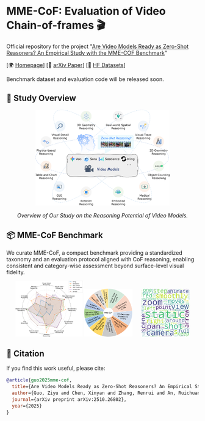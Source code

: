 # MME-CoF: Evaluation of Video Chain-of-frames 🎬

Official repository for the project "[Are Video Models Ready as Zero-Shot Reasoners? An Empirical Study with the MME-COF Benchmark](https://arxiv.org/pdf/2510.26802)"

[🌍 [Homepage](https://video-cof.github.io/)] [📖 [arXiv Paper](https://arxiv.org/pdf/2510.26802)] [🤗 [HF Datasets](https://video-cof.github.io/)]

Benchmark dataset and evaluation code will be released soon.

## 🧠 Study Overview

<p align="center">
  <img src="figs/intro_v4.png" alt="Study overview" width="70%">
</p>

<p align="center"><em>Overview of Our Study on the Reasoning Potential of Video Models.</em></p>

## 📦 MME-CoF Benchmark

We curate MME-CoF, a compact benchmark providing a standardized taxonomy and an evaluation protocol aligned with CoF reasoning, enabling consistent and category-wise assessment beyond surface-level visual fidelity.


<p align="center">
  <img src="figs/radar.png" alt="MME-CoF radar evaluation" width="35%">
  <img src="figs/category.png" alt="MME-CoF category distribution" width="25%">
  &nbsp;&nbsp;&nbsp;&nbsp;
  <img src="figs/wordcloud.png" alt="MME-CoF word cloud" width="25%">
</p>


## 📜 Citation

If you find this work useful, please cite:

```bibtex
@article{guo2025mme-cof,
  title={Are Video Models Ready as Zero-Shot Reasoners? An Empirical Study with the MME-COF Benchmark},
  author={Guo, Ziyu and Chen, Xinyan and Zhang, Renrui and An, Ruichuan and Qi, Yu and Jiang, Dongzhi and Li, Xiangtai and Zhang, Manyuan and Li, Hongsheng and Heng, Pheng-Ann},
  journal={arXiv preprint arXiv:2510.26802},
  year={2025}
}

```
